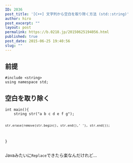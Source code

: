 ```yaml
---
ID: 2036
post_title: '[C++] 文字列から空白を取り除く方法 (std::string)'
author: hiro
post_excerpt: ""
layout: post
permalink: https://b.0218.jp/20150625194056.html
published: true
post_date: 2015-06-25 19:40:56
slug: ""
---
```

<!--more-->
<h2>前提</h2>
<pre class="language-cpp"><code>#include &lt;string&gt;
using namespace std;</code></pre>


<h2>空白を取り除く</h2>
<pre class="language-cpp"><code>int main(){
    string str("a b c d e f g");

    str.erase(remove(str.begin(), str.end(),' '), str.end());
}</code></pre>

Javaみたいに<code>Replace</code>できたら楽なんだけれど…